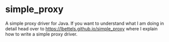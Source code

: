# simple_proxy
A simple proxy driver for Java.
If you want to understand what I am doing in detail head over to https://lbettels.github.io/simple_proxy where
I explain how to write a simple proxy driver.
